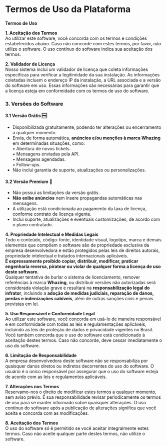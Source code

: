 # Termos de Uso da Plataforma

**Termos de Uso**

**1. Aceitação dos Termos**\
Ao utilizar este software, você concorda com os termos e condições estabelecidos abaixo. Caso não concorde com estes termos, por favor, não utilize o software. O uso contínuo do software indica sua aceitação dos termos.

**2. Validador de Licença**\
Nosso sistema inclui um validador de licença que coleta informações específicas para verificar a legitimidade da sua instalação. As informações coletadas incluem o endereço IP da instalação, a URL associada e a versão do software em uso. Essas informações são necessárias para garantir que a licença esteja em conformidade com os termos de uso do software.

### 3. Versões do Software

#### 3.1 Versão Grátis 🆓

* Disponibilizada gratuitamente, podendo ter alterações ou encerramento a qualquer momento.
* Envia, de forma automática, **anúncios e/ou menções à marca Whazing** em determinadas situações, como:\
  • Abertura de novos tickets.\
  • Mensagens enviadas pela API.\
  • Mensagens agendadas.\
  • Follow-ups.
* Não inclui garantia de suporte, atualizações ou personalizações.

#### 3.2 Versão Premium 💎

* Não possui as limitações da versão grátis.
* **Não exibe anúncios** nem insere propagandas automáticas nas mensagens.
* A utilização está condicionada ao pagamento da taxa de licença, conforme contrato de licença vigente.
* Inclui suporte, atualizações e eventuais customizações, de acordo com o plano contratado.

**4. Propriedade Intelectual e Medidas Legais**\
Todo o conteúdo, código-fonte, identidade visual, logotipo, marca e demais elementos que compõem o software são de propriedade exclusiva da empresa desenvolvedora e estão protegidos pelas leis de direitos autorais, propriedade intelectual e tratados internacionais aplicáveis.\
**É expressamente proibido copiar, distribuir, modificar, praticar engenharia reversa, piratear ou violar de qualquer forma a licença de uso deste software.**\
Qualquer tentativa de burlar o sistema de licenciamento, remover referências à marca **Whazing**, ou distribuir versões não autorizadas será considerada violação grave e resultará na **responsabilização legal do infrator**, incluindo a **adoção de medidas judiciais, reparação de danos, perdas e indenizações cabíveis**, além de outras sanções civis e penais previstas em lei.

**5. Uso Responsável e Conformidade Legal**\
Ao utilizar este software, você concorda em usá-lo de maneira responsável e em conformidade com todas as leis e regulamentações aplicáveis, incluindo as leis de proteção de dados e privacidade vigentes no Brasil. Você também concorda que o uso do software está condicionado à aceitação destes termos. Caso não concorde, deve cessar imediatamente o uso do software.

**6. Limitação de Responsabilidade**\
A empresa desenvolvedora deste software não se responsabiliza por quaisquer danos diretos ou indiretos decorrentes do uso do software. O usuário é o único responsável por assegurar que o uso do software esteja de acordo com as leis e regulamentos aplicáveis.

**7. Alterações nos Termos**\
Reservamo-nos o direito de modificar estes termos a qualquer momento, sem aviso prévio. É sua responsabilidade revisar periodicamente os termos de uso para se manter informado sobre quaisquer alterações. O uso contínuo do software após a publicação de alterações significa que você aceita e concorda com as modificações.

**8. Aceitação dos Termos**\
O uso do software só é permitido se você aceitar integralmente estes termos. Caso não aceite qualquer parte destes termos, não utilize o software.
